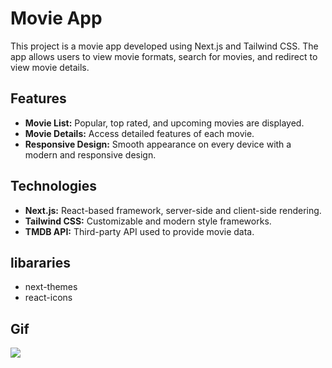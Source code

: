 # Movie App
 This project is a movie app developed using Next.js and Tailwind CSS. The app allows users to view movie formats, search for movies, and redirect to view movie details.

## Features 
- **Movie List:** Popular, top rated, and upcoming movies are displayed.
- **Movie Details:** Access detailed features of each movie.
- **Responsive Design:** Smooth appearance on every device with a modern and responsive design.

## Technologies 
- **Next.js:** React-based framework, server-side and client-side rendering.
- **Tailwind CSS:** Customizable and modern style frameworks.
- **TMDB API:** Third-party API used to provide movie data.

## libararies
- next-themes
- react-icons


## Gif

![](./public/movieapp.gif)



